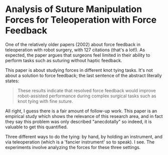 # Analysis of Suture Manipulation Forces for Teleoperation with Force Feedback

One of the relatively older papers (2002) about force feedback in teleoperation
with robot surgery, with 127 citations (that's a lot!). As expected, the paper
argues that surgeons feel limited in their ability to perform tasks such as
suturing without haptic feedback.

This paper is about studying forces in different knot tying tasks. It's not
about a solution to force feedback; the last sentence of the abstract literally
states:

> These results indicate that resolved force feedback would improve
> robot-assisted performance during complex surgical tasks such as knot tying
> with fine suture.

All right, I guess there is a fair amount of follow-up work. This paper is an
empirical study which shows the relevance of this research area, and in fact
they say this problem was only described "anecdotally" so indeed, it is valuable
to get this quantified.

Three different ways to do the tying: by hand, by holding an instrument, and via
teleoperation (which is a 'fancier instrument' so to speak). I see. The
experiments involve analyzing the forces for these three settings.
